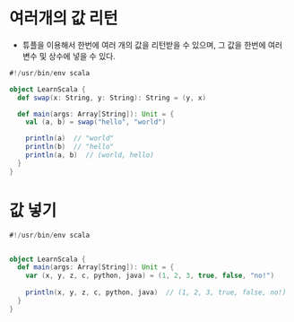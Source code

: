 # 여러개의 값 리턴
- 튜플을 이용해서 한번에 여러 개의 값을 리턴받을 수 있으며, 그 값을 한번에 여러 변수 및 상수에 넣을 수 있다.
```scala
#!/usr/bin/env scala

object LearnScala {
  def swap(x: String, y: String): String = (y, x)

  def main(args: Array[String]): Unit = {
    val (a, b) = swap("hello", "world")

    println(a)  // "world"
    println(b)  // "hello"
    println(a, b)  // (world, hello)
  }
}
```

# 값 넣기
```scala
#!/usr/bin/env scala


object LearnScala {
  def main(args: Array[String]): Unit = {
    var (x, y, z, c, python, java) = (1, 2, 3, true, false, "no!")
    
    println(x, y, z, c, python, java)  // (1, 2, 3, true, false, no!)
  }
}
```
